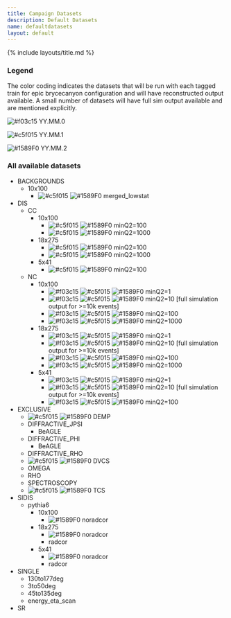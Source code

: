 ```yaml
---
title: Campaign Datasets
description: Default Datasets
name: defaultdatasets
layout: default
---
```


{% include layouts/title.md %}

### Legend
The color coding indicates the datasets that will be run with each tagged train for epic brycecanyon configuration and will have reconstructed output available. A small number of datasets will have full sim output available and are mentioned explicitly. 
 
![#f03c15](https://placehold.co/15x15/f03c15/f03c15.png) YY.MM.0

![#c5f015](https://placehold.co/15x15/c5f015/c5f015.png) YY.MM.1

![#1589F0](https://placehold.co/15x15/1589F0/1589F0.png) YY.MM.2

### All available datasets
- BACKGROUNDS
  - 10x100
    - ![#c5f015](https://placehold.co/15x15/c5f015/c5f015.png) ![#1589F0](https://placehold.co/15x15/1589F0/1589F0.png) merged_lowstat 
- DIS
  - CC 
    - 10x100
      - ![#c5f015](https://placehold.co/15x15/c5f015/c5f015.png) ![#1589F0](https://placehold.co/15x15/1589F0/1589F0.png) minQ2=100 
      - ![#c5f015](https://placehold.co/15x15/c5f015/c5f015.png) ![#1589F0](https://placehold.co/15x15/1589F0/1589F0.png) minQ2=1000 
    - 18x275
      - ![#c5f015](https://placehold.co/15x15/c5f015/c5f015.png) ![#1589F0](https://placehold.co/15x15/1589F0/1589F0.png) minQ2=100 
      - ![#c5f015](https://placehold.co/15x15/c5f015/c5f015.png) ![#1589F0](https://placehold.co/15x15/1589F0/1589F0.png) minQ2=1000 
    - 5x41
      - ![#c5f015](https://placehold.co/15x15/c5f015/c5f015.png) ![#1589F0](https://placehold.co/15x15/1589F0/1589F0.png) minQ2=100 
  - NC 
    - 10x100
      - ![#f03c15](https://placehold.co/15x15/f03c15/f03c15.png) ![#c5f015](https://placehold.co/15x15/c5f015/c5f015.png) ![#1589F0](https://placehold.co/15x15/1589F0/1589F0.png) minQ2=1 
      - ![#f03c15](https://placehold.co/15x15/f03c15/f03c15.png) ![#c5f015](https://placehold.co/15x15/c5f015/c5f015.png) ![#1589F0](https://placehold.co/15x15/1589F0/1589F0.png) minQ2=10 [full simulation output for >=10k events]
      - ![#f03c15](https://placehold.co/15x15/f03c15/f03c15.png) ![#c5f015](https://placehold.co/15x15/c5f015/c5f015.png) ![#1589F0](https://placehold.co/15x15/1589F0/1589F0.png) minQ2=100 
      - ![#f03c15](https://placehold.co/15x15/f03c15/f03c15.png) ![#c5f015](https://placehold.co/15x15/c5f015/c5f015.png) ![#1589F0](https://placehold.co/15x15/1589F0/1589F0.png) minQ2=1000 
    - 18x275
      - ![#f03c15](https://placehold.co/15x15/f03c15/f03c15.png) ![#c5f015](https://placehold.co/15x15/c5f015/c5f015.png) ![#1589F0](https://placehold.co/15x15/1589F0/1589F0.png) minQ2=1 
      - ![#f03c15](https://placehold.co/15x15/f03c15/f03c15.png) ![#c5f015](https://placehold.co/15x15/c5f015/c5f015.png) ![#1589F0](https://placehold.co/15x15/1589F0/1589F0.png) minQ2=10 [full simulation output for >=10k events]
      - ![#f03c15](https://placehold.co/15x15/f03c15/f03c15.png) ![#c5f015](https://placehold.co/15x15/c5f015/c5f015.png) ![#1589F0](https://placehold.co/15x15/1589F0/1589F0.png) minQ2=100 
      - ![#f03c15](https://placehold.co/15x15/f03c15/f03c15.png) ![#c5f015](https://placehold.co/15x15/c5f015/c5f015.png) ![#1589F0](https://placehold.co/15x15/1589F0/1589F0.png) minQ2=1000 
    - 5x41
      - ![#f03c15](https://placehold.co/15x15/f03c15/f03c15.png) ![#c5f015](https://placehold.co/15x15/c5f015/c5f015.png) ![#1589F0](https://placehold.co/15x15/1589F0/1589F0.png) minQ2=1 
      - ![#f03c15](https://placehold.co/15x15/f03c15/f03c15.png) ![#c5f015](https://placehold.co/15x15/c5f015/c5f015.png) ![#1589F0](https://placehold.co/15x15/1589F0/1589F0.png) minQ2=10 [full simulation output for >=10k events]
      - ![#f03c15](https://placehold.co/15x15/f03c15/f03c15.png) ![#c5f015](https://placehold.co/15x15/c5f015/c5f015.png) ![#1589F0](https://placehold.co/15x15/1589F0/1589F0.png) minQ2=100 
- EXCLUSIVE
  - ![#c5f015](https://placehold.co/15x15/c5f015/c5f015.png) ![#1589F0](https://placehold.co/15x15/1589F0/1589F0.png) DEMP 
  - DIFFRACTIVE_JPSI
    - BeAGLE
  - DIFFRACTIVE_PHI
    - BeAGLE
  - DIFFRACTIVE_RHO
  - ![#c5f015](https://placehold.co/15x15/c5f015/c5f015.png) ![#1589F0](https://placehold.co/15x15/1589F0/1589F0.png) DVCS 
  - OMEGA
  - RHO
  - SPECTROSCOPY
  - ![#c5f015](https://placehold.co/15x15/c5f015/c5f015.png) ![#1589F0](https://placehold.co/15x15/1589F0/1589F0.png) TCS 
- SIDIS
  - pythia6
    - 10x100
      - ![#1589F0](https://placehold.co/15x15/1589F0/1589F0.png) noradcor 
    - 18x275
      - ![#1589F0](https://placehold.co/15x15/1589F0/1589F0.png) noradcor 
      - radcor
    - 5x41
      - ![#1589F0](https://placehold.co/15x15/1589F0/1589F0.png) noradcor 
      - radcor
- SINGLE
  - 130to177deg
  - 3to50deg
  - 45to135deg
  - energy_eta_scan
- SR
